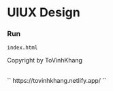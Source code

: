# UIUX Design
### Run
`
index.html
`

Copyright by ToVinhKhang

<br/>
``
https://tovinhkhang.netlify.app/
``
